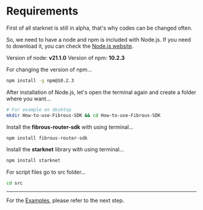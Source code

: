 # Requirements

First of all starknet is still in alpha, that's why codes can be changed often.

So, we need to have a node and npm is included with Node.js.
If you need to download it, you can check the [Node.js website](https://nodejs.org/en/download/current).

Version of node: **v21.1.0**
Version of npm: **10.2.3**

For changing the version of npm...
```bash
npm install -g npm@10.2.3
```

After installation of Node.js, let's open the terminal again and create a folder where you want...
```bash
# For example on desktop
mkdir How-to-use-Fibrous-SDK && cd How-to-use-Fibrous-SDK
```

Install the **fibrous-router-sdk** with using terminal...
```bash
npm install fibrous-router-sdk
```

Install the **starknet** library with using terminal...
```bash
npm install starknet
```

For script files go to src folder...
```bash
cd src
```

---

For the [Examples](/src/Examples.md), please refer to the next step.
